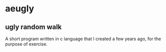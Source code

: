 # aeugly
## ugly random walk
A short program written in c language that I created a few years ago, for the purpose of exercise.
